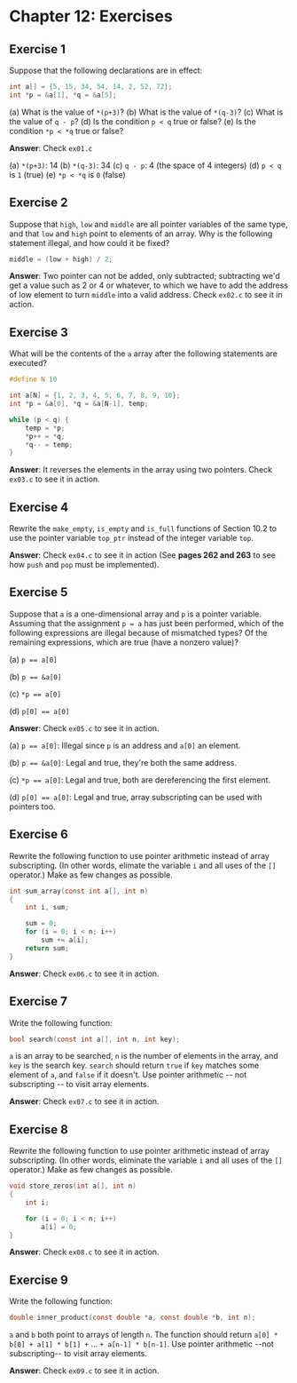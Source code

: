 # Chapter 12: Exercises

## Exercise 1
Suppose that the following declarations are in effect:
```c
int a[] = {5, 15, 34, 54, 14, 2, 52, 72};
int *p = &a[1], *q = &a[5];
```

(a) What is the value of `*(p+3)`?
(b) What is the value of `*(q-3)`?
(c) What is the value of `q - p`?
(d) Is the condition `p < q` true or false?
(e) Is the condition `*p < *q` true or false?

**Answer**: Check `ex01.c`

(a) `*(p+3)`: 14
(b) `*(q-3)`: 34
(c) `q - p`: 4 (the space of 4 integers)
(d) `p < q` is `1` (true)
(e) `*p < *q` is `0` (false)

## Exercise 2
Suppose that `high`, `low` and `middle` are all pointer variables of the same type, and that `low` and `high` point to elements of an array. Why is the following statement illegal, and how could it be fixed?
```c
middle = (low + high) / 2;
```

**Answer**: Two pointer can not be added, only subtracted; subtracting we'd get a value such as 2 or 4 or whatever, to which we have to add the address of low element to turn `middle` into a valid address. Check `ex02.c` to see it in action.

## Exercise 3
What will be the contents of the `a` array after the following statements are executed?
```c
#define N 10

int a[N] = {1, 2, 3, 4, 5, 6, 7, 8, 9, 10};
int *p = &a[0], *q = &a[N-1], temp;

while (p < q) {
    temp = *p;
    *p++ = *q;
    *q-- = temp;
}
```

**Answer**: It reverses the elements in the array using two pointers. Check `ex03.c` to see it in action.

## Exercise 4
Rewrite the `make_empty`, `is_empty` and `is_full` functions of Section 10.2 to use the pointer variable `top_ptr` instead of the integer variable `top`.

**Answer**: Check `ex04.c` to see it in action (See **pages 262 and 263** to see how `push` and `pop` must be implemented).

## Exercise 5
Suppose that `a` is a one-dimensional array and `p` is a pointer variable. Assuming that the assignment `p = a` has just been performed, which of the following expressions are illegal because of mismatched types? Of the remaining expressions, which are true (have a nonzero value)?

(a) `p == a[0]`

(b) `p == &a[0]`

(c) `*p == a[0]`

(d) `p[0] == a[0]`

**Answer**: Check `ex05.c` to see it in action.

(a) `p == a[0]`: Illegal since `p` is an address and `a[0]` an element.

(b) `p == &a[0]`: Legal and true, they're both the same address.

(c) `*p == a[0]`: Legal and true, both are dereferencing the first element.

(d) `p[0] == a[0]`: Legal and true, array subscripting can be used with pointers too.

## Exercise 6
Rewrite the following function to use pointer arithmetic instead of array subscripting. (In other words, elimate the variable `i` and all uses of the `[]` operator.) Make as few changes as possible.
```c
int sum_array(const int a[], int n)
{
    int i, sum;

    sum = 0;
    for (i = 0; i < n; i++)
        sum += a[i];
    return sum;
}
```

**Answer**: Check `ex06.c` to see it in action.

## Exercise 7
Write the following function:
```c
bool search(const int a[], int n, int key);
```

`a` is an array to be searched, `n` is the number of elements in the array, and `key` is the search key. `search` should return `true` if `key` matches some element of `a`, and `false` if it doesn't. Use pointer arithmetic -- not subscripting -- to visit array elements.

**Answer**: Check `ex07.c` to see it in action.

## Exercise 8
Rewrite the following function to use pointer arithmetic instead of array subscripting. (In other words, eliminate the variable `i` and all uses of the `[]` operator.) Make as few changes as possible.
```c
void store_zeros(int a[], int n)
{
    int i;

    for (i = 0; i < n; i++)
        a[i] = 0;
}
```

**Answer**: Check `ex08.c` to see it in action.

## Exercise 9
Write the following function:
```c
double inner_product(const double *a, const double *b, int n);
```

`a` and `b` both point to arrays of length `n`. The function should return `a[0] * b[0] + a[1] * b[1] +` ... `+ a[n-1] * b[n-1]`. Use pointer arithmetic --not subscripting-- to visit array elements.

**Answer**: Check `ex09.c` to see it in action.
